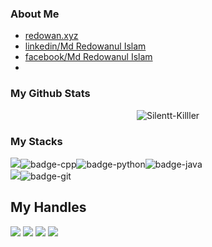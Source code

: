 ### About Me
- [redowan.xyz](http://redowan.xyz/)
- [linkedin/Md Redowanul Islam](https://www.linkedin.com/in/md-redowanul-islam]/)
- [facebook/Md Redowanul Islam](https://www.facebook.com/mdredowanulislam/)
- 
### My Github Stats
<p align="center"> <img src="https://github-readme-stats.vercel.app/api?username=Silentt-Killler&show_icons=true&count_private=true&theme=dark" alt="Silentt-Killler" />
 
### My Stacks
<img src="https://img.shields.io/badge/Languages-151515?style=for-the-badge&logo=plex&logoColor=FFFFFF">![badge-cpp](https://img.shields.io/badge/c%2B%2B-151515?style=for-the-badge&logo=c%2B%2B&logoColor=79740e&labelColor=151515)![badge-python](https://img.shields.io/badge/python-151515?style=for-the-badge&logo=python&logoColor=79740e&labelColor=151515)![badge-java](https://img.shields.io/badge/java-151515?style=for-the-badge&logo=java&logoColor=79740e&labelColor=151515) <br/>
<img src="https://img.shields.io/badge/Frameworks-151515?style=for-the-badge&logo=IPFS&logoColor=FFFFFF">![badge-git](https://img.shields.io/badge/git-151515?style=for-the-badge&logo=git&logoColor=79740e&labelColor=151515) <br/>
<!--<img src="https://img.shields.io/badge/Database-151515?style=for-the-badge&logo=Redis&logoColor=FFFFFF">!--><!--[badge-mysql](https://img.shields.io/badge/mysql-151515?style=for-the-badge&logo=mysql&logoColor=79740e&labelColor=151515)-->

## My Handles
 [<img src="https://img.shields.io/badge/Md Redowanul Islam-151515?style=for-the-badge&logo=linkedin&logoColor=white">](https://www.linkedin.com/in/md-redowanul-islam/)
 [<img src="https://img.shields.io/badge/Silent-Killer-151515?style=for-the-badge&logo=SVG&logoColor=79740e">](https://profile-summary-for-github.com/user/Silentt-Killler) 
 [<img src="https://img.shields.io/badge/Silentt_Killer-151515?style=for-the-badge&logo=SVG&logoColor=79740e">](https://profile-summary-for-github.com/user/Silentt-Killler) 
 [<img src="https://img.shields.io/badge/Sillent_Killer-151515?style=for-the-badge&logo=SVG&logoColor=79740e">](https://codeforces.com/profile/Sillent_Killer) 
<!-- [<img src="https://img.shields.io/badge/sjshohag-151515?style=for-the-badge&logo=SVG&logoColor=79740e">](https://www.codechef.com/users/sjshohag) -->
